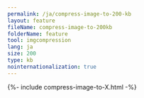 ```yaml
---
permalink: /ja/compress-image-to-200-kb
layout: feature
fileName: compress-image-to-200kb
folderName: feature
tool: imgcompression
lang: ja
size: 200
type: kb
nointernationalization: true
---
```

{%- include compress-image-to-X.html -%}
      